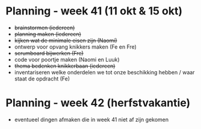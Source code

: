# Planning - week 41 (11 okt & 15 okt)
- ~~brainstormen (iedereen)~~
- ~~planning maken (iedereen)~~
- ~~kijken wat de minimale eisen zijn (Naomi)~~
- ontwerp voor opvang knikkers maken (Fe en Fre)
- ~~scrumboard bijwerken (Fre)~~
- code voor poortje maken (Naomi en Luuk)
- ~~thema bedenken knikkerbaan (iedereen)~~
- inventariseren welke onderdelen we tot onze beschikking hebben / waar staat de opdracht (Fe)


# Planning - week 42 (herfstvakantie)
- eventueel dingen afmaken die in week 41 niet af zijn gekomen 
